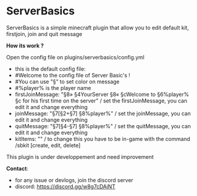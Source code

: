 # ServerBasics
ServerBasics is a simple minecraft plugin that allow you to edit default kit, firstjoin, join and quit message 

**How its work ?**

Open the config file on plugins/serverbasics/config.yml
- this is the default config file:
- #Welcome to the config file of Server Basic's !
- #You can use "§" to set color on message
- #%player% is the player name
- firstJoinMessage: "§8» §4YourServer §8« §cWelcome to §6%player% §c for his first time on the server" / set the firstJoinMessage, you can edit it and change everything
- joinMessage: "§7[§2+§7] §8%player%" / set the joinMessage, you can edit it and change everything
- quitMessage: "§7[§4-§7] §8%player%" / set the quitMessage, you can edit it and change everything
- kitItems: "" / to change this you have to be in-game with the command /sbkit [create, edit, delete]

This plugin is under developpement and need improvement

**Contact**:
- for any issue or devlogs, join the discord server
- discord: https://discord.gg/w8g7cDAjNT
